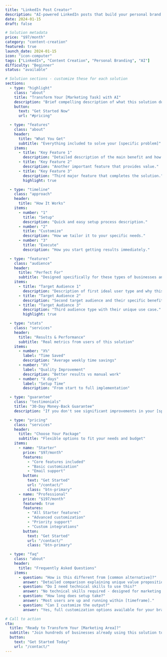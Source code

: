 ```yaml
---
title: "LinkedIn Post Creator"
description: "AI-powered LinkedIn posts that build your personal brand and attract leads. Daily content delivered to your inbox, customized to your expertise and voice."
date: 2024-01-15
draft: false

# Solution metadata
price: "$97/month"
category: "content-creation"
featured: true
launch_date: 2024-01-15
icon: "icon-computer"
tags: ["LinkedIn", "Content Creation", "Personal Branding", "AI"]
difficulty: "Beginner"
status: "available"

# Solution sections - customize these for each solution
sections:
  - type: "highlight"
    class: "about"
    title: "Transform Your [Marketing Task] with AI"
    description: "Brief compelling description of what this solution does and why it matters for your target audience."
    button:
      text: "Get Started Now"
      url: "#pricing"

  - type: "features"
    class: "about"
    header:
      title: "What You Get"
      subtitle: "Everything included to solve your [specific problem]"
    items:
      - title: "Key Feature 1"
        description: "Detailed description of the main benefit and how it works."
      - title: "Key Feature 2"
        description: "Another important feature that provides value."
      - title: "Key Feature 3"
        description: "Third major feature that completes the solution."
        highlight: true

  - type: "timeline"
    class: "approach"
    header:
      title: "How It Works"
    items:
      - number: "1"
        title: "Setup"
        description: "Quick and easy setup process description."
      - number: "2"
        title: "Customize"
        description: "How we tailor it to your specific needs."
      - number: "3"
        title: "Execute"
        description: "How you start getting results immediately."

  - type: "features"
    class: "audience"
    header:
      title: "Perfect For"
      subtitle: "Designed specifically for these types of businesses and professionals"
    items:
      - title: "Target Audience 1"
        description: "Description of first ideal user type and why this solution fits them perfectly."
      - title: "Target Audience 2"
        description: "Second target audience and their specific benefits."
      - title: "Target Audience 3"
        description: "Third audience type with their unique use case."
        highlight: true

  - type: "stats"
    class: "services"
    header:
      title: "Results & Performance"
      subtitle: "Real metrics from users of this solution"
    items:
      - number: "X%"
        label: "Time Saved"
        description: "Average weekly time savings"
      - number: "X%"
        label: "Quality Improvement"
        description: "Better results vs manual work"
      - number: "X days"
        label: "Setup Time"
        description: "From start to full implementation"

  - type: "guarantee"
    class: "testimonials"
    title: "30-Day Money-Back Guarantee"
    description: "If you don't see significant improvements in your [specific outcome] within 30 days, get a full refund. No questions asked."

  - type: "pricing"
    class: "services"
    header:
      title: "Choose Your Package"
      subtitle: "Flexible options to fit your needs and budget"
    items:
      - name: "Starter"
        price: "$97/month"
        features:
          - "Core features included"
          - "Basic customization"
          - "Email support"
        button:
          text: "Get Started"
          url: "/contact/"
          class: "btn-primary"
      - name: "Professional" 
        price: "$197/month"
        featured: true
        features:
          - "All Starter features"
          - "Advanced customization"
          - "Priority support"
          - "Custom integrations"
        button:
          text: "Get Started"
          url: "/contact/"
          class: "btn-primary"

  - type: "faq"
    class: "about"
    header:
      title: "Frequently Asked Questions"
    items:
      - question: "How is this different from [common alternative]?"
        answer: "Detailed comparison explaining unique value proposition."
      - question: "Do I need technical skills to use this?"
        answer: "No technical skills required - designed for marketing professionals."
      - question: "How long does setup take?"
        answer: "Most users are up and running within [timeframe]."
      - question: "Can I customize the output?"
        answer: "Yes, full customization options available for your brand and style."

# Call to action
cta:
  title: "Ready to Transform Your [Marketing Area]?"
  subtitle: "Join hundreds of businesses already using this solution to get better results with less effort."
  button:
    text: "Get Started Today"
    url: "/contact/"
---
```


<!-- Main content area - can include additional markdown content here if needed -->
